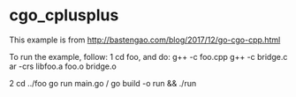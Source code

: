# cgo_cplusplus

This example is from http://bastengao.com/blog/2017/12/go-cgo-cpp.html

To run the example, follow:
1 cd foo, and do:
  g++ -c foo.cpp
  g++ -c bridge.c
  ar -crs libfoo.a foo.o bridge.o

2 cd ../foo
  go run main.go /  go build -o run && ./run
